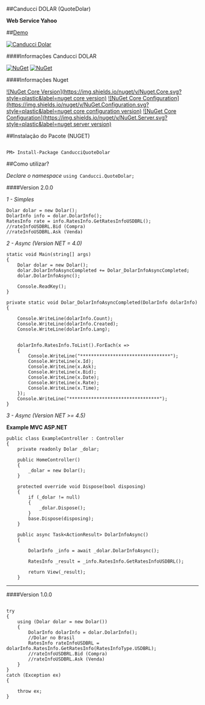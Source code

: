 ##Canducci DOLAR (QuoteDolar) 

__Web Service Yahoo__

##[Demo](http://canduccipackages.apphb.com/#/)

[![Canducci Dolar](http://i666.photobucket.com/albums/vv25/netdragoon/1430207215_money-increase-64_zps3sjc4h5j.png)](https://www.nuget.org/packages/CanducciQuoteDolar/)

####Informações Canducci DOLAR

[![NuGet](https://img.shields.io/nuget/dt/CanducciQuoteDolar.svg?style=plastic&label=downloads)](https://www.nuget.org/packages/CanducciQuoteDolar/)
[![NuGet](https://img.shields.io/nuget/v/CanducciQuoteDolar.svg?style=plastic&label=version)](https://www.nuget.org/packages/CanducciQuoteDolar/)

####Informações Nuget

[![NuGet Core Version](https://img.shields.io/nuget/v/Nuget.Core.svg?style=plastic&label=nuget core version)](https://www.nuget.org/)
[![NuGet Core Configuration](https://img.shields.io/nuget/v/NuGet.Configuration.svg?style=plastic&label=nuget core configuration version)](https://www.nuget.org/)
[![NuGet Core Configuration](https://img.shields.io/nuget/v/NuGet.Server.svg?style=plastic&label=nuget server version)](https://www.nuget.org/)

##Instalação do Pacote (NUGET)

```Csharp

PM> Install-Package CanducciQuoteDolar

```

##Como utilizar?

_Declare o namespace_ `using Canducci.QuoteDolar;`

####Version 2.0.0

_1 - Simples_
```Csharp
Dolar dolar = new Dolar();
DolarInfo info = dolar.DolarInfo();
RatesInfo rate = info.RatesInfo.GetRatesInfoUSDBRL();
//rateInfoUSDBRL.Bid (Compra)
//rateInfoUSDBRL.Ask (Venda)
```

_2 - Async (Version NET = 4.0)_
```Csharp
static void Main(string[] args)
{
    Dolar dolar = new Dolar();
    dolar.DolarInfoAsyncCompleted += Dolar_DolarInfoAsyncCompleted;
    dolar.DolarInfoAsync();            

    Console.ReadKey();
}

private static void Dolar_DolarInfoAsyncCompleted(DolarInfo dolarInfo)
{

    Console.WriteLine(dolarInfo.Count);            
    Console.WriteLine(dolarInfo.Created);
    Console.WriteLine(dolarInfo.Lang);
    

    dolarInfo.RatesInfo.ToList().ForEach(x =>
    {
        Console.WriteLine("*********************************");
        Console.WriteLine(x.Id);
        Console.WriteLine(x.Ask);
        Console.WriteLine(x.Bid);
        Console.WriteLine(x.Date);
        Console.WriteLine(x.Rate);
        Console.WriteLine(x.Time);                
    });
    Console.WriteLine("*********************************");
}
```

_3 - Async (Version NET >= 4.5)_

__Example MVC ASP.NET__

```Csharp
public class ExampleController : Controller
{
    private readonly Dolar _dolar;

    public HomeController()
    {
        _dolar = new Dolar();
    }

    protected override void Dispose(bool disposing)
    {
        if (_dolar != null)
        {
            _dolar.Dispose();
        }
        base.Dispose(disposing);
    }

    public async Task<ActionResult> DolarInfoAsync()
    {        

        DolarInfo _info = await _dolar.DolarInfoAsync();
        
        RatesInfo _result = _info.RatesInfo.GetRatesInfoUSDBRL();

        return View(_result);
    }
```
---

####Version 1.0.0

```Csharp

try
{
    using (Dolar dolar = new Dolar())
    {
        DolarInfo dolarInfo = dolar.DolarInfo();
        //Dolar no Brasil
        RatesInfo rateInfoUSDBRL = dolarInfo.RatesInfo.GetRatesInfo(RatesInfoType.USDBRL);
        //rateInfoUSDBRL.Bid (Compra)
        //rateInfoUSDBRL.Ask (Venda)
    }
}
catch (Exception ex)
{

    throw ex;
}

```
